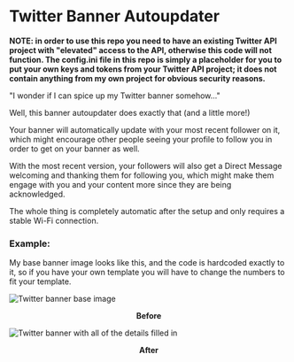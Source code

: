 # Twitter Banner Autoupdater

**NOTE: in order to use this repo you need to have an existing Twitter API project with "elevated" access to the API, otherwise this code will not function. The config.ini file in this repo is simply a placeholder for you to put your own keys and tokens from your Twitter API project; it does not contain anything from my own project for obvious security reasons.**

"I wonder if I can spice up my Twitter banner somehow..."

Well, this banner autoupdater does exactly that (and a little more!)

Your banner will automatically update with your most recent follower on it, which might encourage other people seeing your profile to follow you in order to get on your banner as well.

With the most recent version, your followers will also get a Direct Message welcoming and thanking them for following you, which might make them engage with you and your content more since they are being acknowledged.

The whole thing is completely automatic after the setup and only requires a stable Wi-Fi connection.

### Example:
My base banner image looks like this, and the code is hardcoded exactly to it, so if you have your own template you will have to change the numbers to fit your template.

![Twitter banner base image](https://user-images.githubusercontent.com/83895578/189566383-ac7483f3-bb85-4211-ab94-8b3d1c9f8121.png)
<p align="center"><b>Before</b></p>

![Twitter banner with all of the details filled in](https://user-images.githubusercontent.com/83895578/189570249-d622c9e5-6a5b-4bd9-a0f9-7b2c1bc1a8e8.png)
<p align="center"><b>After</b></p>
